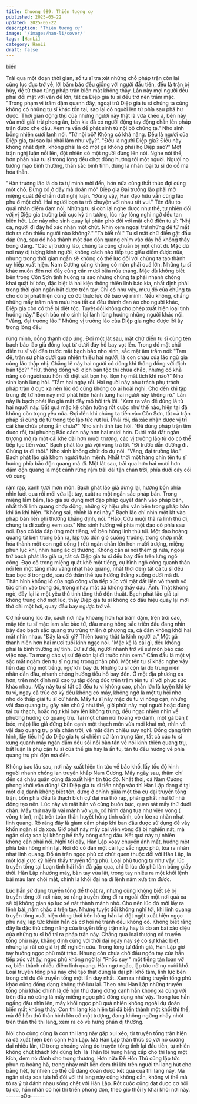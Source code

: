 ```yaml
---
title: Chương 989: Thiên tượng cự
published: 2025-05-22
updated: 2025-05-22
description: 'Thiên tượng cự'
image: '/images/han-li/cover/'
tags: [HanLi]
category: HanLi
draft: false
---
```


biến

Trải qua một đoạn thời gian, số tu sĩ tra xét những chỗ pháp trận
còn lại cũng lục đục trở về, lời bẩm báo đều giống với người đầu
tiên, đều là trận bị hủy, đệ tử thao túng pháp trận biến mất không
thấy.
Lần này mọi người đều phải đối mặt với vấn đề lớn, tất cả Diệp
gia tu sĩ đều trở nên trầm mặc.
"Trong phạm vi trăm dặm quanh đây, ngoại trừ Diệp gia tu sĩ
chúng ta cũng không có những tu sĩ khác tồn tại, sao lại có người
lẻn từ phía sau phá hư được. Thời gian động thủ của những
người này thật là vừa khéo a, bên này vừa mới giải trừ phong ấn,
bên kia đã có người động tay động chân lên pháp trận được che
dấu. Xem ra vấn đề phát sinh từ nội bộ chúng ta." Nho sinh bỗng
nhiên cười lạnh nói.
"Từ nội bộ?
Không có khả năng. Đều là người của Diệp gia, tại sao lại phải
làm như vậy?".
"Đều là người Diệp gia? Điều này không nhất định, không phải là
có một gã không phải họ Diệp sao?"
Một trận nghị luận nổi lên, đột nhiên có một người đứng lên nói.
Nghe nói thế, hơn phân nửa tu sĩ trong lòng đều chợt động
hướng tới một người.
Người nọ tướng mạo bình thường, thần sắc bình tĩnh, đúng là
nhân loại tu sĩ do cổ ma hóa thân.

"Hàn trưởng lão là do ta tự mình mời đến, hơn nữa cùng thất thúc
đợi cùng một chỗ. Đừng có ở đấy mà đoán mò" Diệp gia Đại
trưởng lão phải mở miệng quát để chấm dứt nghị luận.
"Đúng vậy, Hàn đạo hữu vẫn cùng lão phu ở một chỗ. Hai người
bọn ta trò chuyện với nhau rất vui." Tên đầu to quái nhân điềm
đạm nói.
Những tu sĩ còn lại nghe được như thế, tự nhiên đối với vị Diệp
gia trưởng bối cực kỳ tin tưởng, lúc này lòng nghi ngờ đều tan
biến hết.
Lúc này nho sinh quay lại phân phó đối với mặt chữ điền tu sĩ:
"Nhị ca, ngươi đi đáy hồ xác nhận một chút. Nhìn xem ngoại trừ
những đệ tử mất tích ra còn thiếu người nào không?."
"Ta biết rồi." Tu sĩ mặt chữ điền gật đầu đáp ứng, sau đó hóa
thành một đạo độn quang chìm vào đáy hồ không thấy bóng
dáng.
"Các vị trưởng lão, chúng ta cũng chuẩn bị một chút đi. Mặc dù
nơi này dị tượng kinh người, không cách nào tiếp tục giấu diếm
được nữa, nhưng trong thời gian ngắn sẽ không có thế lực đối với
chúng ta tạo thành uy hiếp xuất hiện. Nam Cương cũng không có
môn phái quá lớn. Những tu sĩ khác muốn đến nơi đây cũng cần
mươi bữa nửa tháng. Mặc dù không biết bên trong Côn Sơn tình
huống ra sao nhưng chúng ta phải nhanh chóng khai quật bí bảo,
đặc biệt là hai kiện thông thiên linh bảo kia, nhất định phải trong
thời gian ngắn bắt được trên tay. Chỉ có như vậy, mưu đồ của
chúng ta cho dù bị phát hiện cũng có đủ thực lực để bảo vệ mình.
Nếu không, chẳng những mấy trăm năm mưu hoa tất cả đều
thành đan áo cho người khác, Diệp gia còn có thể bị diệt tộc.
Tuyệt đối không cho phép xuất hiện loại tình huống này." Bạch
bào nho sinh lại lành lùng hướng những người khác nói.
"Vâng, đại trưởng lão."
Những vị trưởng lão của Diệp gia nghe được lời ấy trong lòng đều

rùng mình, đồng thanh đáp ứng.
Đợi một lát sau, mặt chữ điền tu sĩ cùng tên bạch bào lão giả
đồng loạt từ dưới đáy hồ bay vọt lên.
Trong đó mặt chữ điền tu sĩ vội đến trước mặt bạch bào nho sinh,
sắc mặt âm trầm nói:
"Tam đệ, trận sư phía dưới quả nhiên thiếu hai người, là con cháu
của lão ngũ gia cùng lão thập nhị. Chẳng lẽ này hai người có
dũng khí thông đồng với địch bán tộc?"
"Hừ, thông đồng với địch bán tộc thì chưa chắc, nhưng có khả
năng có người sưu hồn rồi diệt sát bọn họ. Bọn họ mất tích khi
nào?" Nho sinh lạnh lùng hỏi.
"Tầm hai ngày rồi. Hai người này phụ trách phụ trách pháp trận ở
cực xa nên lúc đó cũng không có ai hoài nghi. Cho đến khi tập
trung đệ tử hôm nay mới phát hiện hành tung hai người này không
rõ." Lần này là bạch phát lão giả mặt đầy mồ hôi trả lời.
"Xem ra vấn đề đúng là từ hai người này. Bất quá mặc kệ chân
tướng rốt cuộc như thế nào, hiện tại đã không còn trọng yếu nữa.
Đợi đến khi chúng ta tiến vào Côn Sơn, tất cả trận pháp sĩ cùng
đệ tử trong tộc lập tức rút lui. Phải rồi, dã xác nhận được vị trí cái
khe chứa phong ấn chưa?" Nho sinh tỉnh táo hỏi.
"Đã dùng pháp trận tìm được rồi, tại phương Bắc cách này hơn
hai mươi hơn. Dưới mặt đất ngàn trượng mở ra một cái khe dài
hơn mười trượng, các vị trưởng lão từ đó có thể tiếp tục tiến vào."
Bạch phát lão giả vội vàng trả lời.
"Đi trước dẫn đường đi. Chúng ta đi thôi." Nho sinh không chút do
dự nói.
"Vâng, đại trưởng lão." Bạch phát lão giả khom người tuân mệnh.
Nhất thời một hàng chín tên tu sĩ hướng phía bắc độn quang mà
đi. Một lát sau, trải qua hơn hai mươi hơn dặm độn quang là một
cánh rừng rậm trải dài tận chân trời, phía dưới cây cối vô cùng

rậm rạp, xanh tươi mơn mởn.
Bạch phát lão giả dừng lại, hướng bốn phía nhìn lướt qua rồi mới
vừa lật tay, xuất ra một ngân sắc pháp bàn.
Trong miệng lẩm bẩm, lão giả sử dụng một đạo pháp quyết đánh
vào pháp bàn, nhất thời linh quang chớp động, những ký hiệu phù
văn bên trong pháp bàn khi ẩn khi hiện.
"Không sai, chính là nơi này." Bạch lão chỉ nhìn một lát vào pháp
bàn liền phi thường khẳng định, nói.
"Hảo. Cửu muội thả ra linh thú đi, chúng ta đi xuống xem sao."
Nho sinh hướng về phía một đạo cô phía sau nói.
Đạo cô kia đáp ứng một tiếng, vỗ bên hông linh thú túi. Một đạo
hoàng quang từ bên trong bắn ra, lập tức đón gió cuồng trướng,
trong chớp mắt hóa thành một con ngô công ( rết) ngàn chân lớn
hơn mười trượng, miệng phun lục khí, nhìn hung ác dị thường.
Không cần ai nói thêm gì nữa, ngoại trừ bạch phát lão giả ra, tất
cả Diệp gia tu sĩ đều bay đến trên lưng ngô công.
Đạo cô trong miệng quát khẽ một tiếng, cự hình ngô công quanh
thân nổi lên một tầng màu vàng nhạt hào quang, nhất thời đem tất
cả tu sĩ đều bao bọc ở trong đó, sau đó thân thể tựu hướng thẳng
xuống dưới mà đi.
Thân hình khổng lồ của ngô công vừa tiếp xúc với mặt đất liền vô
thanh vô tức chìm vào trong đó, trong nhay mắt đã không thấy
đâu.
Ảnh.
Thật không ngờ, đây lại là một yêu thú tinh tông thổ độn thuật.
Bạch phát lão giả tại không trung chờ một lúc, thấy Diệp gia tu sĩ
không có dấu hiệu quay lại mới thở dài một hơi, quay đầu bay
ngược trở về.

Cơ hồ cùng lúc đó, cách nơi này khoảng hơn hai trăm dặm, trên
trời cao, mấy tên tu sĩ mặc lam sắc bào tử, đầu mang hồng sắc
triền đầu đang nhìn bảy đạo bạch sắc quang trụ trùng thiên ở
phương xa, cả đám không khỏi hai mắt nhìn nhau.
"Đây là cái gì? Thiên tượng thật là kinh người a." Một gã thanh
niên hơn hai mươi tuổi kinh ngạc nói.
"Mặc kệ là cái gì, đều không phải là bình thường sự tình. Dư sư
đệ, ngươi nhanh trở về sư môn báo cáo việc này. Ta mang các vị
sư đệ còn lại đi trước nhìn xem." Cầm đầu là một vị sắc mặt ngăm
đen tu sĩ ngưng trọng phân phó.
Một tên tu sĩ khác nghe vậy liền đáp ứng một tiếng, ngự khí bay
đi.
Những tu sĩ còn lại do trung niên nhân dẫn đầu, nhanh chóng
hướng tiểu hồ bay đến.
Ở một địa phương xa hơn, trên một đỉnh núi cao tụ tập đông đúc
trên trăm tên tu sĩ với phục sức khác nhau. Mấy này tu sĩ tất cả
đều tu vi không cao, phần lớn là luyện khí kỳ tu vi, ngay cả trúc cơ
kỳ đều không có mấy, không ngờ là một tụ hội nho nhỏ do thấp
giai tu sĩ cử hành.
Mấy tu sĩ này mặc dù tu vi nông cạn, nhưng vài đạo quang trụ gây
nên chú ý như thế, giờ phút này mọi người hoặc đứng tại cự
thạch, hoặc ngự khí bay lên không trung, đều ngạc nhiên nhìn về
phương hướng có quang trụ.
Tại một chân núi hoang vô danh, một gã bàn ( béo, mập) lão giả
đứng bên cạnh một thạch môn vừa mới khai mở, nhìn về vài đạo
quang trụ phía chân trời, vẻ mặt đăm chiêu suy nghĩ.
Đồng dạng tình hình, lấy tiểu hồ do Diệp gia tu sĩ chiếm cứ làm
trung tâm, tất cả các tu sĩ xung quanh mấy ngàn dặm đều sôi nổi
bàn tán về nói kinh thiên quang trụ, bất luận là phụ cận tu sĩ của
thế gia hay là ẩn tu, tán tu đều hướng về phía quang trụ phi độn
mà đến.

Không bao lâu sau, nơi này xuất hiện tin tức về bảo khố, lấy tốc
độ kinh người nhanh chóng lan truyền khắp Nam Cương.
Mấy ngày sau, thậm chí đến cả châu quận cũng đã xuất hiện tin
tức đó.
Nhất thời, cả Nam Cương phong khởi vân dũng!
Khi Diệp gia tu sĩ tiến nhập vào thì Hàn Lập đang ở tại một địa
danh không biết tên, đứng ở chính giữa một tòa cự đại truyền
tống trận, bốn phía đều là thạch bích cự đại mà thô ráp, phảng
phất như từ nhũ động tạo nên.
Lúc này vẻ mặt hắn vô cùng buôn bực, quan sát mấy thứ dưới
chân. Mấy thứ này là vài mảnh vỡ vụn, có hình dáng tựa như viên
vòng ( vòng tròn), mặt trên toàn thân huyết hồng tinh oánh, còn
lóe ra nhàn nhạt linh quang.
Rõ ràng đây là giam cầm pháp khí ban đầu được sử dụng để vây
khốn ngân sí dạ xoa.
Giờ phút này mấy cái viên vòng đã bị nghiền nát, mà ngân sí dạ
xoa lại không hề thấy bóng dáng đâu. Kết quả này tự nhiên không
cần phải nói.
Nghĩ tới đây, Hàn Lập xoay chuyển ánh mắt, hướng một phía bên
hông nhìn lại.
Nơi đó có dán một cái lục sắc ngọc phù, tỏa ra nhàn nhạt linh
quang.
Đồ án trên ngọc phù có chút quen thuộc đối với Hàn Lập, là một
loại cực kỳ hiếm thấy truyền tống phù.
Loại phù tương tự như vậy, lúc truyền tống tại Loạn tinh hải hắn
đã gặp qua, chỉ là lúc đó phù làm bằng giấy thôi.
Hàn Lập nhướng mày, bàn tay vừa lật, trong tay nhiều ra một khối
lệnh bài màu lam chói mắt, chính là khối đại na di lệnh năm xưa
tìm được.

Lúc hắn sử dụng truyền tống để thoát ra, nhưng cũng không biết
sẽ bị truyền tống tới nơi nào, sợ rằng truyền tống đi ra ngoài đến
một nơi quá xa sẽ bị không gian áp lực xé nát thành mảnh nhỏ.
Cho nên lúc đó mới lấy ra lệnh bài, nắm chắc ở trên tay.
Nhưng tuyệt đối không nghĩ tới, khi linh quang truyền tống xuất
hiện đồng thời bên hông hắn lại đột ngột xuất hiện ngọc phù này,
lập tức khiến hắn cả cơ hội né tránh đều không có.
Không biết rằng đây là đặc thù công năng của truyền tống trận
này hay là do an bài xảo diệu của những tu sĩ bố trí ra pháp trận
này.
Chẳng qua loại thượng cổ truyền tống phù này, khẳng định cùng
với thời đại ngày nay sẽ có sự khác biệt, nhưng lại rất có giá trị để
nghiên cứu.
Trong lòng tự đấnh giá, Hàn Lập giơ tay hướng ngọc phù một
trảo. Nhưng còn chưa chờ đầu ngón tay của hắn tiếp xúc vật ấy,
ngọc phù không ngờ lại "Phốc suy " một tiếng tán loạn vỡ ra, biến
thành nhiều điểm linh quang.
Hắn ngơ ngác, lập tức nở nụ cười khổ.
Loại truyền tống phù này chế tạo thật đúng là đại phí khổ tâm, linh
lực bên trong chỉ đủ để truyền tống một lần duy nhất. Xem ra
những truyền tống phù khác cũng đồng dạng không thể lưu lại.
Theo như Hàn Lập những truyền tống phù khác chính là đề hồn
thú đang đứng cạnh hắn không xa cùng với trên đầu nó cũng là
mấy miếng ngọc phù đồng dạng như vậy.
Trong lúc hắn ngẩng đầu nhìn lên, mấy khối ngọc phù quả nhiên
không ngoài dự đoán biến mất không thấy.
Con thi lang kia hiện tại đã biến thành một khối thi thể, mà đề hồn
thú thân hình lớn cỡ một trượng, đang không ngừng nhảy nhót
trên thân thể thi lang, xem ra có vẻ hưng phấn dị thường.

Nói cho cùng cũng là con thi lang này gặp xui xẻo, từ truyền tống
trận hiện ra đã xuất hiện bên cạnh Hàn Lập. Mà Hàn Lập thần
thức so với nó cường đại nhiều lần, từ trong choáng váng do
truyền tống tỉnh lại đầu tiên, tự nhiên không chút khách khí dùng
Ích Tà Thần lôi hung hăng cấp cho thi lang một kích, đem nó đánh
cho trọng thương.
Hơn nữa Đề Hồn Thú cũng lập tức phun ra hoàng hà, trong nháy
mắt liền đem thi khí trên người thi lang hút cho bằng hết, tự nhiên
có thể dễ dàng đoán được kết quả của thi lang này.
Mà ngân sí dạ xoa tựa hồ đối với thi lang này cũng không cần,
không vì thế mà tỏ ra ý tứ đánh nhau sống chết với Hàn Lập.
Rốt cuộc cũng đạt được cơ hội tự do, hắn nhân có hội thi triển
phong độn, theo gió thổi ly khai khỏi nơi này.
------oOo------
